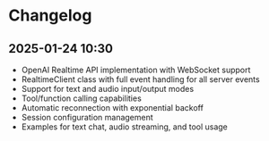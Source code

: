 # Changelog

## 2025-01-24 10:30

- OpenAI Realtime API implementation with WebSocket support
- RealtimeClient class with full event handling for all server events
- Support for text and audio input/output modes
- Tool/function calling capabilities
- Automatic reconnection with exponential backoff
- Session configuration management
- Examples for text chat, audio streaming, and tool usage
